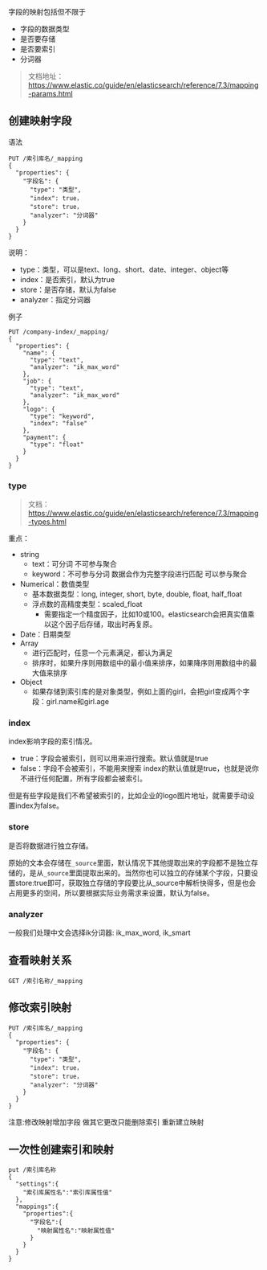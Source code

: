 字段的映射包括但不限于
- 字段的数据类型
- 是否要存储
- 是否要索引
- 分词器
> 文档地址：https://www.elastic.co/guide/en/elasticsearch/reference/7.3/mapping-params.html

## 创建映射字段
语法
```
PUT /索引库名/_mapping
{
  "properties": {
    "字段名": {
      "type": "类型",
      "index": true，
      "store": true，
      "analyzer": "分词器"
    }
  }
}
```
说明：
- type：类型，可以是text、long、short、date、integer、object等
- index：是否索引，默认为true
- store：是否存储，默认为false
- analyzer：指定分词器

例子
```
PUT /company-index/_mapping/
{
  "properties": {
    "name": {
      "type": "text",
      "analyzer": "ik_max_word"
    },
    "job": {
      "type": "text",
      "analyzer": "ik_max_word"
    },
    "logo": {
      "type": "keyword",
      "index": "false"
    },
    "payment": {
      "type": "float"
    }
  }
}
```
### type
> 文档：https://www.elastic.co/guide/en/elasticsearch/reference/7.3/mapping-types.html

重点：
- string
    - text：可分词 不可参与聚合
    - keyword：不可参与分词 数据会作为完整字段进行匹配 可以参与聚合
- Numerical：数值类型
    - 基本数据类型：long, integer, short, byte, double, float, half_float
    - 浮点数的高精度类型：scaled_float
        - 需要指定一个精度因子，比如10或100。elasticsearch会把真实值乘以这个因子后存储，取出时再复原。
- Date：日期类型
- Array
    - 进行匹配时，任意一个元素满足，都认为满足
    - 排序时，如果升序则用数组中的最小值来排序，如果降序则用数组中的最大值来排序
- Object
    - 如果存储到索引库的是对象类型，例如上面的girl，会把girl变成两个字段：girl.name和girl.age

### index
index影响字段的索引情况。
- true：字段会被索引，则可以用来进行搜索。默认值就是true
- false：字段不会被索引，不能用来搜索
index的默认值就是true，也就是说你不进行任何配置，所有字段都会被索引。

但是有些字段是我们不希望被索引的，比如企业的logo图片地址，就需要手动设置index为false。

### store
是否将数据进行独立存储。

原始的文本会存储在`_source`里面，默认情况下其他提取出来的字段都不是独立存储的，是从`_source`里面提取出来的。当然你也可以独立的存储某个字段，只要设置store:true即可，获取独立存储的字段要比从_source中解析快得多，但是也会占用更多的空间，所以要根据实际业务需求来设置，默认为false。

### analyzer

一般我们处理中文会选择ik分词器: ik_max_word, ik_smart

## 查看映射关系
```
GET /索引名称/_mapping
```

## 修改索引映射
```
PUT /索引库名/_mapping
{
  "properties": {
    "字段名": {
      "type": "类型",
      "index": true，
      "store": true，
      "analyzer": "分词器"
    }
  }
}
```
注意:修改映射增加字段 做其它更改只能删除索引 重新建立映射

## 一次性创建索引和映射
```
put /索引库名称
{
  "settings":{
    "索引库属性名":"索引库属性值"
  },
  "mappings":{
    "properties":{
      "字段名":{
        "映射属性名":"映射属性值"
      }
    }
  }
}
```